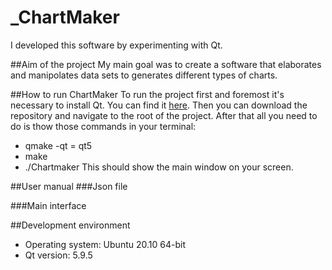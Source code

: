 # _ChartMaker
I developed this software by experimenting with Qt.

##Aim of the project
My main goal was to create a software that elaborates and manipolates data sets to generates different types of charts.

##How to run ChartMaker
To run the project first and foremost it's necessary to install Qt. You can find it [here](https://www.qt.io/download).
Then you can download the repository and navigate to the root of the project. After that all you need to do is thow those commands in your terminal:
- qmake -qt = qt5 
- make
- ./Chartmaker
This should show the main window on your screen.

##User manual
###Json file

###Main interface

##Development environment
- Operating system: Ubuntu 20.10 64-bit
- Qt version: 5.9.5



